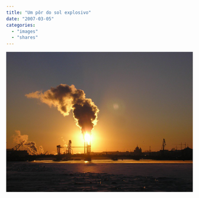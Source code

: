 ```yaml
---
title: "Um pôr do sol explosivo"
date: "2007-03-05"
categories:
  - "images"
  - "shares"
---
```


![](405234346_116728ab81_c.jpg "(via [dmatos](http://flickr.com/photos/abelhinha))")
